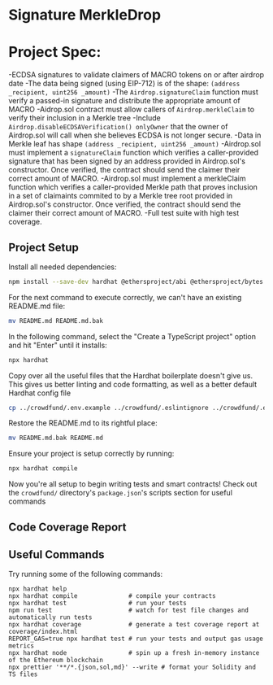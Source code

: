 # Signature MerkleDrop

# Project Spec:
-ECDSA signatures to validate claimers of MACRO tokens on or after airdrop date
-The data being signed (using EIP-712) is of the shape:
`(address _recipient, uint256 _amount)`
-The `Airdrop.signatureClaim` function must verify a passed-in signature and distribute the appropriate amount of MACRO
-Aidrop.sol contract must allow callers of `Airdrop.merkleClaim` to verify their inclusion in a Merkle tree
-Include `Airdrop.disableECDSAVerification() onlyOwner` that the owner of Airdrop.sol will call when she believes ECDSA is not longer secure.
-Data in Merkle leaf has shape `(address _recipient, uint256 _amount)`
-Airdrop.sol must implement a `signatureClaim` function which verifies a caller-provided signature that has been signed by an address provided in Airdrop.sol's constructor. Once verified, the contract should send the claimer their correct amount of MACRO.
-Airdrop.sol must implement a merkleClaim function which verifies a caller-provided Merkle path that proves inclusion in a set of claimaints commited to by a Merkle tree root provided in Airdrop.sol's constructor. Once verified, the contract should send the claimer their correct amount of MACRO.
-Full test suite with high test coverage.

## Project Setup

Install all needed dependencies:

```bash
npm install --save-dev hardhat @ethersproject/abi @ethersproject/bytes @ethersproject/providers @nomicfoundation/hardhat-chai-matchers @nomicfoundation/hardhat-network-helpers @nomiclabs/hardhat-ethers @nomiclabs/hardhat-etherscan @typechain/ethers-v5 @typechain/hardhat @typescript-eslint/eslint-plugin @typescript-eslint/parser @types/chai @types/mocha @types/node chai dotenv eslint eslint-config-prettier eslint-config-standard eslint-plugin-import eslint-plugin-node eslint-plugin-prettier eslint-plugin-promise ethers hardhat-gas-reporter nodemon prettier prettier-plugin-solidity solidity-coverage ts-node typechain typescript
```

For the next command to execute correctly, we can't have an existing README.md file:

```bash
mv README.md README.md.bak
```

In the following command, select the "Create a TypeScript project" option and hit "Enter" until it installs:

```bash
npx hardhat
```

Copy over all the useful files that the Hardhat boilerplate doesn't give us. This gives us better linting and code formatting, as well as a better default Hardhat config file

```bash
cp ../crowdfund/.env.example ../crowdfund/.eslintignore ../crowdfund/.eslintrc.js ../crowdfund/.prettierignore ../crowdfund/.gitignore ../crowdfund/.solhint.json ../crowdfund/.solhintignore ../crowdfund/hardhat.config.ts ../crowdfund/tsconfig.json ./
```

Restore the README.md to its rightful place:

```bash
mv README.md.bak README.md
```

Ensure your project is setup correctly by running:

```bash
npx hardhat compile
```

Now you're all setup to begin writing tests and smart contracts! Check out the `crowdfund/` directory's `package.json`'s scripts section for useful commands

## Code Coverage Report
<!-- Copy + paste your coverage report here before submitting your project -->
<!-- You can see how to generate a coverage report in the "Solidity Code Coverage" section located here: -->
<!-- https://learn.0xmacro.com/training/project-crowdfund/p/4 -->

## Useful Commands

Try running some of the following commands:

```shell
npx hardhat help
npx hardhat compile              # compile your contracts
npx hardhat test                 # run your tests
npm run test                     # watch for test file changes and automatically run tests
npx hardhat coverage             # generate a test coverage report at coverage/index.html
REPORT_GAS=true npx hardhat test # run your tests and output gas usage metrics
npx hardhat node                 # spin up a fresh in-memory instance of the Ethereum blockchain
npx prettier '**/*.{json,sol,md}' --write # format your Solidity and TS files
```
